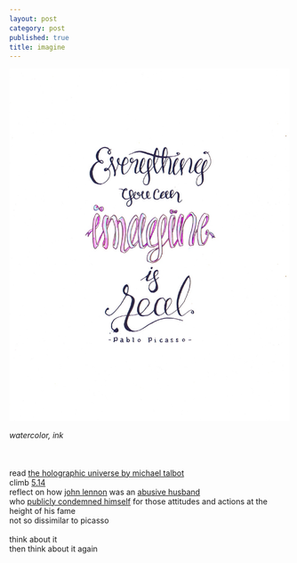 ```yaml
---
layout: post
category: post
published: true
title: imagine
---
```

![imagine](/media/imagine-1200w.jpeg)
<!--more-->
<span class='medium fr'>*watercolor, ink*</span>   \
  \
  \
  \
read [the holographic universe by michael talbot][1]  \
climb [5.14][2]  \
reflect on how [john lennon][3] was an [abusive husband][4]  \
who [publicly condemned himself][5] for those attitudes and actions at the height of his fame   \
not so dissimilar to picasso  \
  \
think about it  \
then think about it again
  
[1]:https://www.harpercollins.com/products/the-holographic-universe-michael-talbot?variant=32130731737122/?target=_blank
[2]:https://www.instagram.com/tv/CAV00wej54w/?utm_source=ig_web_copy_link/?target=_blank
[3]:https://www.youtube.com/watch?v=VOgFZfRVaww/?target=_blank
[4]:https://www.vice.com/en/article/ypa9b5/you-dont-have-to-imagine-john-lennon-beat-women-and-childrenits-just-a-fact/?target=_blank
[5]:https://www.bbc.com/culture/article/20201207-how-john-lennon-was-made-into-a-myth/?target=_blank
